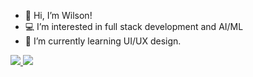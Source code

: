 - 👋 Hi, I’m Wilson!
- :computer: I’m interested in full stack development and AI/ML
- :art: I’m currently learning UI/UX design.

<a href="https://www.linkedin.com/in/wilson-tu/">
  <img src="https://img.shields.io/badge/LinkedIn-0077B5?style=for-the-badge&logo=linkedin&logoColor=white"/>
</a>

<a href="https://www.instagram.com/yuuxtaa_/">
  <img src="https://img.shields.io/badge/Instagram-E4405F?style=for-the-badge&logo=instagram&logoColor=white"/>
</a>

<!---
wtu4979/wtu4979 is a ✨ special ✨ repository because its `README.md` (this file) appears on your GitHub profile.
You can click the Preview link to take a look at your changes.
--->
